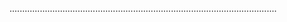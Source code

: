 ..........................................................................................................
